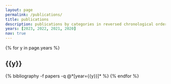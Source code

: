 ```yaml
---
layout: page
permalink: /publications/
title: publications
description: publications by categories in reversed chronological order. Generated by jekyll-scholar.
years: [2023, 2022, 2021, 2020]
nav: true
---
```


<div class="publications">

{% for y in page.years %}
  <h2 class="year">
    {{y}}
  </h2>
  {% bibliography -f papers -q @*[year={{y}}]* %}
{% endfor %}

</div>